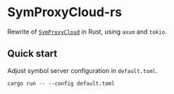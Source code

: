 # SymProxyCloud-rs
Rewrite of [`SymProxyCloud`](https://github.com/microsoft/SymProxyCloud/tree/main) in Rust, using `axum` and `tokio`.

## Quick start
Adjust symbol server configuration in `default.toml`.

```
cargo run -- --config default.toml
```
